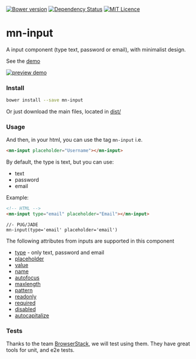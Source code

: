 [![Bower version](https://badge.fury.io/bo/mn-input.svg)](https://badge.fury.io/bo/mn-input)
[![Dependency Status](https://gemnasium.com/badges/github.com/minimalist-components/mn-input.svg)](https://gemnasium.com/github.com/minimalist-components/mn-input)
[![MIT Licence](https://badges.frapsoft.com/os/mit/mit.svg?v=103)](https://opensource.org/licenses/mit-license.php)   


# mn-input

A input component (type text, password or email), with minimalist design.

See the [demo](https://minimalist-components.github.io/mn-input/)

[![preview demo](https://raw.githubusercontent.com/minimalist-components/mn-input/master/sources/example/mn-input.gif)](https://minimalist-components.github.io/mn-input/)

### Install

```sh
bower install --save mn-input
```

Or just download the main files, located in [dist/](https://github.com/minimalist-components/mn-input/tree/master/dist)

### Usage

And then, in your html, you can use the tag ```mn-input``` i.e.

```html
<mn-input placeholder="Username"></mn-input>
```

By default, the type is text, but you can use:

- text
- password
- email

Example:

```html
<!-- HTML -->
<mn-input type="email" placeholder="Email"></mn-input>
```

```pug
//- PUG/JADE
mn-input(type='email' placeholder='email')
```

The following attributes from inputs are supported in this component

- [type](http://www.w3schools.com/tags/att_input_placeholder.asp) - only text, password and email
- [placeholder](http://www.w3schools.com/tags/att_input_placeholder.asp)
- [value](http://www.w3schools.com/tags/att_input_value.asp)
- [name](http://www.w3schools.com/tags/att_input_name.asp)
- [autofocus](http://www.w3schools.com/tags/att_input_autofocus.asp)
- [maxlength](http://www.w3schools.com/tags/att_input_maxlength.asp)
- [pattern](http://www.w3schools.com/tags/att_input_pattern.asp)
- [readonly](http://www.w3schools.com/tags/att_input_readonly.asp)
- [required](http://www.w3schools.com/tags/att_input_required.asp)
- [disabled](http://www.w3schools.com/tags/att_input_disabled.asp)
- [autocapitalize](https://developers.google.com/web/updates/2015/04/autocapitalize)

### Tests

Thanks to the team [BrowserStack](https://www.browserstack.com/), we will test using them. They have great tools for unit, and e2e tests.
